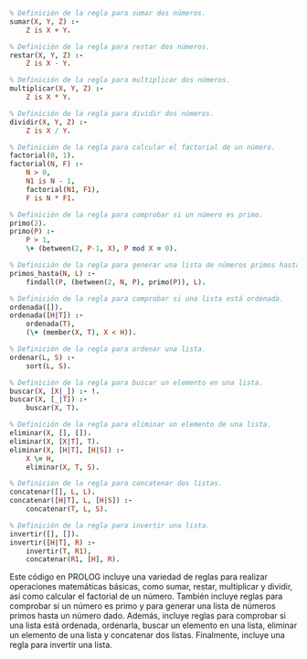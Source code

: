 ```prolog
% Definición de la regla para sumar dos números.
sumar(X, Y, Z) :-
    Z is X + Y.

% Definición de la regla para restar dos números.
restar(X, Y, Z) :-
    Z is X - Y.

% Definición de la regla para multiplicar dos números.
multiplicar(X, Y, Z) :-
    Z is X * Y.

% Definición de la regla para dividir dos números.
dividir(X, Y, Z) :-
    Z is X / Y.

% Definición de la regla para calcular el factorial de un número.
factorial(0, 1).
factorial(N, F) :-
    N > 0,
    N1 is N - 1,
    factorial(N1, F1),
    F is N * F1.

% Definición de la regla para comprobar si un número es primo.
primo(2).
primo(P) :-
    P > 1,
    \+ (between(2, P-1, X), P mod X = 0).

% Definición de la regla para generar una lista de números primos hasta un número dado.
primos_hasta(N, L) :-
    findall(P, (between(2, N, P), primo(P)), L).

% Definición de la regla para comprobar si una lista está ordenada.
ordenada([]).
ordenada([H|T]) :-
    ordenada(T),
    (\+ (member(X, T), X < H)).

% Definición de la regla para ordenar una lista.
ordenar(L, S) :-
    sort(L, S).

% Definición de la regla para buscar un elemento en una lista.
buscar(X, [X|_]) :- !.
buscar(X, [_|T]) :-
    buscar(X, T).

% Definición de la regla para eliminar un elemento de una lista.
eliminar(X, [], []).
eliminar(X, [X|T], T).
eliminar(X, [H|T], [H|S]) :-
    X \= H,
    eliminar(X, T, S).

% Definición de la regla para concatenar dos listas.
concatenar([], L, L).
concatenar([H|T], L, [H|S]) :-
    concatenar(T, L, S).

% Definición de la regla para invertir una lista.
invertir([], []).
invertir([H|T], R) :-
    invertir(T, R1),
    concatenar(R1, [H], R).
```

Este código en PROLOG incluye una variedad de reglas para realizar operaciones matemáticas básicas, como sumar, restar, multiplicar y dividir, así como calcular el factorial de un número. También incluye reglas para comprobar si un número es primo y para generar una lista de números primos hasta un número dado. Además, incluye reglas para comprobar si una lista está ordenada, ordenarla, buscar un elemento en una lista, eliminar un elemento de una lista y concatenar dos listas. Finalmente, incluye una regla para invertir una lista.